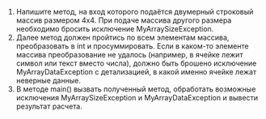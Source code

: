 1. Напишите метод, на вход которого подаётся двумерный строковый массив размером 4х4. 
При подаче массива другого размера необходимо бросить исключение MyArraySizeException.
2. Далее метод должен пройтись по всем элементам массива, преобразовать в int и просуммировать. 
Если в каком-то элементе массива преобразование не удалось (например, в ячейке лежит символ или текст вместо числа), 
должно быть брошено исключение MyArrayDataException с детализацией, в какой именно ячейке лежат неверные данные.
3. В методе main() вызвать полученный метод, обработать возможные исключения MyArraySizeException и MyArrayDataException и вывести 
результат расчета.
